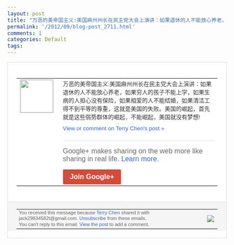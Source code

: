 ```yaml
---
layout: post
title: "万恶的美帝国主义:美国麻州州长在民主党大会上演讲：如果退休的人不能放心养老，如果穷..."
permalink: '/2012/09/blog-post_2711.html'
comments: 1
categories: Default
tags: 
---
```

<div style="border:solid 1px #dfdfdf;color:#686868;font:13px Arial"><div style="background-color:#fff;padding:20px;"><table cellpadding="0" cellspacing="0"><tr><td style="padding-right:15px;vertical-align:top"><a href="https://plus.google.com/_/notifications/emlink?emrecipient=110200756825219614165&amp;emid=CMDDy5Doo7ICFadwcAodYjIAAA&amp;path=%2F108643996575278738906&amp;dt=1347032775329&amp;uob=8"><img height="75" src="https://lh3.googleusercontent.com/-KKRGTyJ5Bl0/AAAAAAAAAAI/AAAAAAAAEEY/jllxqER5dCk/s75-c-k-a/photo.jpg" style="border:solid 1px #cccccc;" width="75"/></a></td><td style="width:578px;color:#333;font:13px Arial;vertical-align:top"><div style="padding-bottom:10px">万恶的美帝国主义:美国麻州州长在民主党大<wbr/>会上演讲：如果退休的人不能放心养老，如果<wbr/>穷人的孩子不能上学，如果生病的人担心没有<wbr/>保险，如果相爱的人不能结婚，如果清洁工得<wbr/>不到平等的尊重，这就是美国的失败。美国的<wbr/>崛起，首先就是这些弱势群体的崛起，不能崛<wbr/>起，美国就没有梦想!</div><a href="https://plus.google.com/_/notifications/emlink?emrecipient=110200756825219614165&amp;emid=CMDDy5Doo7ICFadwcAodYjIAAA&amp;path=%2F108643996575278738906%2Fposts%2FeTzHbUiPsrK%3Fgpinv%3DAMIXal-AayfNssKvMU7i6WMqqqppqGEMGElk0moJZNzrKxaTIVezJDPw1qkt_xlMUAzZF_jbisrtR965QiUatS6q-BrcG2e2uz0fbuE1VrNWJpVIHsYaF0U&amp;dt=1347032775329&amp;uob=8" style="color:#3366CC;text-decoration:none">View or comment on Terry Chen's post »</a><div style="margin-top:20px;border-top:solid 1px #dfdfdf"><div style="padding:15px 0;color:#686868;font:16px Arial">Google+ makes sharing on the web more like sharing in real life. <a href="http://www.google.com/+/learnmore/" style="color:#3366CC;text-decoration:none">Learn more</a>.</div><a href="https://plus.google.com/_/notifications/emlink?emrecipient=110200756825219614165&amp;emid=CMDDy5Doo7ICFadwcAodYjIAAA&amp;path=%2F%3Fgpinv%3DAMIXal-AayfNssKvMU7i6WMqqqppqGEMGElk0moJZNzrKxaTIVezJDPw1qkt_xlMUAzZF_jbisrtR965QiUatS6q-BrcG2e2uz0fbuE1VrNWJpVIHsYaF0U&amp;dt=1347032775329&amp;uob=8" style="display:inline-block;padding:7px 15px;background-color:#d44b38; color:#fff;font-size:16px; font-weight:bold;border-radius:2px;-webkit-border-radius:2px; -moz-border-radius:2px;border:solid 1px #c43b28; white-space:nowrap;text-decoration:none">Join Google+</a></div></td></tr></table></div><div style="border-top:solid 1px #dfdfdf;padding:0 20px; background-color:#f5f5f5"><table cellpadding="0" cellspacing="0" style="height:50px"><tbody><tr><td style="vertical-align:middle;width:100%; color:#636363;font:11px Arial; line-height:120%">You received this message because <a href="https://plus.google.com/_/notifications/emlink?emrecipient=110200756825219614165&amp;emid=CMDDy5Doo7ICFadwcAodYjIAAA&amp;path=%2F108643996575278738906%3Fgpinv%3DAMIXal-AayfNssKvMU7i6WMqqqppqGEMGElk0moJZNzrKxaTIVezJDPw1qkt_xlMUAzZF_jbisrtR965QiUatS6q-BrcG2e2uz0fbuE1VrNWJpVIHsYaF0U&amp;dt=1347032775329&amp;uob=8" style="color:#3366CC;text-decoration:none">Terry Chen</a> shared it with jack29834582t@gmail.com. <a href="https://plus.google.com/_/notifications/emlink?emrecipient=110200756825219614165&amp;emid=CMDDy5Doo7ICFadwcAodYjIAAA&amp;path=%2F_%2Fnonplus%2Femailsettings%3Fgpinv%3DAMIXal-AayfNssKvMU7i6WMqqqppqGEMGElk0moJZNzrKxaTIVezJDPw1qkt_xlMUAzZF_jbisrtR965QiUatS6q-BrcG2e2uz0fbuE1VrNWJpVIHsYaF0U%26est%3DADH5u8UKbqCMKt1SB2drtzIVErTBQ6PyrsTYxtkS0lFy-mvdFWnQQ9z0dKnkllt22mt1YhcYH46gVcuhPyMTfqqrTFzT7la2MZyxfX9lNW7taHLdMc_q1qv1HnvhZ1iXf5eAsjWqSsg2aiN4kgJStoNbkh6cu73oqg&amp;dt=1347032775329&amp;uob=8" style="color:#3366CC;text-decoration:none">Unsubscribe</a> from these emails.<br/>You can't reply to this email. <a href="https://plus.google.com/_/notifications/emlink?emrecipient=110200756825219614165&amp;emid=CMDDy5Doo7ICFadwcAodYjIAAA&amp;path=%2F108643996575278738906%2Fposts%2FeTzHbUiPsrK%3Fgpinv%3DAMIXal-AayfNssKvMU7i6WMqqqppqGEMGElk0moJZNzrKxaTIVezJDPw1qkt_xlMUAzZF_jbisrtR965QiUatS6q-BrcG2e2uz0fbuE1VrNWJpVIHsYaF0U&amp;dt=1347032775329&amp;uob=8" style="color:#3366CC;text-decoration:none">View the post</a> to add a comment.<br/></td><td><img src="https://ssl.gstatic.com/s2/oz/images/notifications/logo/google-plus-6617a72bb36cc548861652780c9e6ff1.png"/></td></tr></tbody></table></div></div>